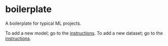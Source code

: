 # boilerplate
 A boilerplate for typical ML projects.


To add a new model; go to the [instructions](/models/README.md).
To add a new dataset; go to the [instructions](/datasets/README.md).
